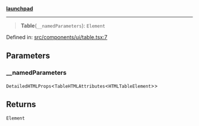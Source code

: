 [**launchpad**](index.md)

***

> **Table**(`__namedParameters`): `Element`

Defined in: [src/components/ui/table.tsx:7](https://github.com/victorbratov/launchpad/blob/d1815ef1a573b42ac1f231f3f3d6617bddce6dbe/src/components/ui/table.tsx#L7)

## Parameters

### \_\_namedParameters

`DetailedHTMLProps`\<`TableHTMLAttributes`\<`HTMLTableElement`\>\>

## Returns

`Element`
